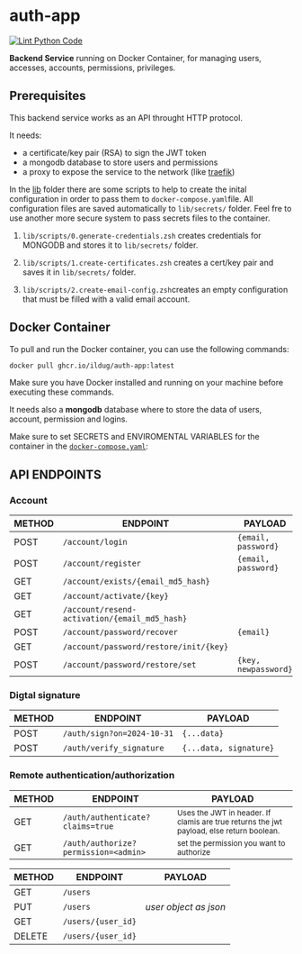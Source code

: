 # auth-app

[![Lint Python Code](https://github.com/ilDug/auth-app/actions/workflows/lint-python.yaml/badge.svg)](https://github.com/ilDug/auth-app/actions/workflows/lint-python.yaml)

**Backend Service** running on Docker Container, for managing users, accesses, accounts, permissions, privileges.

## Prerequisites

This backend service works as an API throught HTTP protocol.

It needs:

-   a certificate/key pair (RSA) to sign the JWT token
-   a mongodb database to store users and permissions
-   a proxy to expose the service to the network (like [traefik](https://traefk.com))

In the [lib](./lib/scripts) folder there are some scripts to help to create the inital configuration in order to pass them to `docker-compose.yaml`file. All configuration files are saved automatically to `lib/secrets/` folder. Feel fre to use another more secure system to pass secrets files to the container.

1. `lib/scripts/0.generate-credentials.zsh` creates credentials for MONGODB and stores it to `lib/secrets/` folder.

2. `lib/scripts/1.create-certificates.zsh` creates a cert/key pair and saves it in `lib/secrets/` folder.

3. `lib/scripts/2.create-email-config.zsh`creates an empty configuration that must be filled with a valid email account.

## Docker Container

To pull and run the Docker container, you can use the following commands:

```bash
docker pull ghcr.io/ildug/auth-app:latest
```

Make sure you have Docker installed and running on your machine before executing these commands.

It needs also a **mongodb** database where to store the data of users, account, permission and logins.

Make sure to set SECRETS and ENVIROMENTAL VARIABLES for the container in the [`docker-compose.yaml`](./docker-compose.prod.yaml):

## API ENDPOINTS

### Account

| METHOD | ENDPOINT                                      | PAYLOAD              |
| ------ | --------------------------------------------- | -------------------- |
| POST   | `/account/login`                              | `{email, password}`  |
| POST   | `/account/register`                           | `{email, password}`  |
| GET    | `/account/exists/{email_md5_hash}`            |                      |
| GET    | `/account/activate/{key}`                     |                      |
| GET    | `/account/resend-activation/{email_md5_hash}` |                      |
| POST   | `/account/password/recover`                   | `{email}`            |
| GET    | `/account/password/restore/init/{key}`        |                      |
| POST   | `/account/password/restore/set`               | `{key, newpassword}` |

### Digtal signature

| METHOD | ENDPOINT                 | PAYLOAD                |
| ------ | ------------------------ | ---------------------- |
| POST   | `/auth/sign?on=2024-10-31`             | `{...data}`            |
| POST   | `/auth/verify_signature` | `{...data, signature}` |

### Remote authentication/authorization

| METHOD | ENDPOINT                             | PAYLOAD                                                                                                  |
| ------ | ------------------------------------ | -------------------------------------------------------------------------------------------------------- |
| GET    | `/auth/authenticate?claims=true`     | <small>Uses the JWT in header. If clamis are true returns the jwt payload, else return boolean. </small> |
| GET    | `/auth/authorize?permission=<admin>` | <small>set the permission you want to authorize</small>                                                  |

| METHOD | ENDPOINT           | PAYLOAD               |
| ------ | ------------------ | --------------------- |
| GET    | `/users`           |                       |
| PUT    | `/users`           | _user object as json_ |
| GET    | `/users/{user_id}` |                       |
| DELETE | `/users/{user_id}` |                       |

